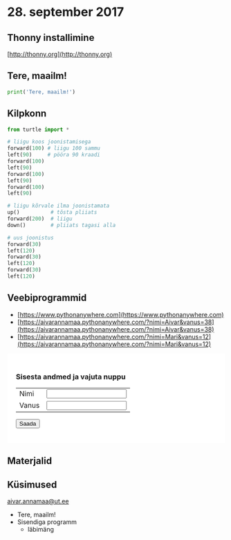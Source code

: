 # 28. september 2017

## Thonny installimine
[http://thonny.org](http://thonny.org)

## Tere, maailm!
```python
print('Tere, maailm!')
```

## Kilpkonn
```python
from turtle import *

# liigu koos joonistamisega
forward(100) # liigu 100 sammu
left(90)     # pööra 90 kraadi
forward(100)
left(90)
forward(100)
left(90)
forward(100)
left(90)

# liigu kõrvale ilma joonistamata
up()          # tõsta pliiats
forward(200)  # liigu
down()        # pliiats tagasi alla

# uus joonistus
forward(30)
left(120)
forward(30)
left(120)
forward(30)
left(120)
```

## Veebiprogrammid

* [https://www.pythonanywhere.com](https://www.pythonanywhere.com)
* [https://aivarannamaa.pythonanywhere.com/?nimi=Aivar&vanus=38](https://aivarannamaa.pythonanywhere.com/?nimi=Aivar&vanus=38)
* [https://aivarannamaa.pythonanywhere.com/?nimi=Mari&vanus=12](https://aivarannamaa.pythonanywhere.com/?nimi=Mari&vanus=12)

<div style="background-color:white;padding:20px">
<h3>Sisesta andmed ja vajuta nuppu</h3>
<form action="https://aivarannamaa.pythonanywhere.com/">
  <table>
  <tr><td>Nimi</td><td><input type="text" name="nimi"></td></tr>
  <tr><td>Vanus</td><td><input type="number" name="vanus"></td></tr>
  </table>
  <input type="submit" value="Saada">
</form> 
</div>

## Materjalid

## Küsimused
[aivar.annamaa@ut.ee](mailto:aivar.annamaa@ut.ee)

* Tere, maailm!
* Sisendiga programm
    * läbimäng